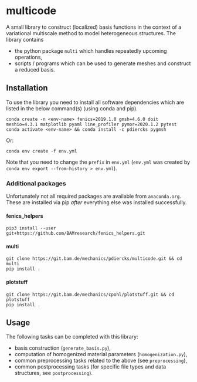 # multicode

A small library to construct (localized) basis functions in the context of a variational multiscale method to model heterogeneous structures.
The library contains 
* the python package `multi` which handles repeatedly upcoming operations,
* scripts / programs which can be used to generate meshes and construct a reduced basis.

## Installation

To use the library you need to install all software dependencies which are listed in the below command(s) (using conda and pip).
```
conda create -n <env-name> fenics=2019.1.0 gmsh=4.6.0 doit meshio=4.3.1 matplotlib pyaml line_profiler pymor=2020.1.2 pytest
conda activate <env-name> && conda install -c pdiercks pygmsh
```
Or:
```
conda env create -f env.yml
```
Note that you need to change the `prefix` in `env.yml`
(`env.yml` was created by `conda env export --from-history > env.yml`).

### Additional packages

Unfortunately not all required packages are available from `anaconda.org`.
These are installed via pip *after* everything else was installed successfully.

#### fenics_helpers
```
pip3 install --user git+https://github.com/BAMresearch/fenics_helpers.git
```

#### multi
```
git clone https://git.bam.de/mechanics/pdiercks/multicode.git && cd multi
pip install .
```

#### plotstuff
```
git clone https://git.bam.de/mechanics/cpohl/plotstuff.git && cd plotstuff
pip install .
```

## Usage

The following tasks can be completed with this library:
* basis construction (`generate_basis.py`),
* computation of homogenized material parameters (`homogenization.py`),
* common preprocessing tasks related to the above (see `preprocessing`), 
* common postprocessing tasks (for specific file types and data structures, see `postprocessing`).
